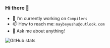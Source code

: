### Hi there 👋

<!--
**Ashside/Ashside** is a ✨ _special_ ✨ repository because its `README.md` (this file) appears on your GitHub profile.

Here are some ideas to get you started:

- 🔭 I’m currently working on ...
- 🌱 I’m currently learning ...
- 👯 I’m looking to collaborate on ...
- 🤔 I’m looking for help with ...
- 💬 Ask me about ...

- 😄 Pronouns: ...
- ⚡ Fun fact: ...
-->

- 🔭 I’m currently working on `Compilers`
- 📫 How to reach me: `maybeyushu@outlook.com`
- 💬 Ask me about anything!

  
![GitHub stats](https://github-readme-stats.vercel.app/api?username=Ashside)

